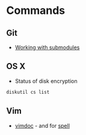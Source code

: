 Commands
========

Git
---

* [Working with submodules](https://github.com/blog/2104-working-with-submodules)

OS X
----


* Status of disk encryption
```bash
diskutil cs list
```


Vim
---

* [vimdoc](http://vimdoc.sourceforge.net/htmldoc/help.html) - and for [spell](http://vimdoc.sourceforge.net/htmldoc/spell.html)

